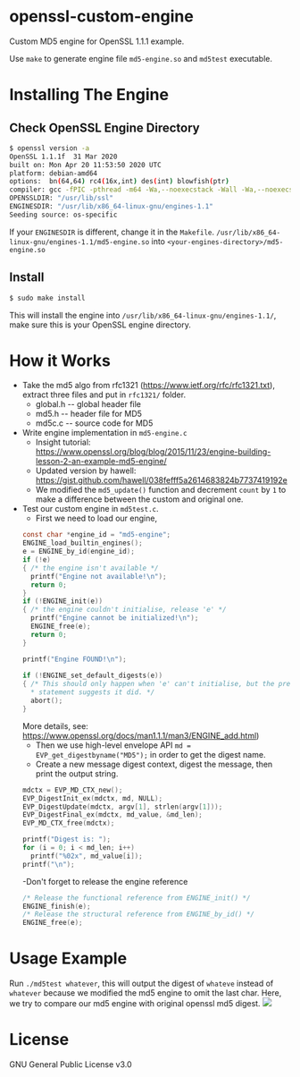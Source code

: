 # openssl-custom-engine
Custom MD5 engine for OpenSSL 1.1.1 example.

Use `make` to generate engine file `md5-engine.so` and `md5test` executable.

# Installing The Engine

## Check OpenSSL Engine Directory
```sh
$ openssl version -a
OpenSSL 1.1.1f  31 Mar 2020
built on: Mon Apr 20 11:53:50 2020 UTC
platform: debian-amd64
options:  bn(64,64) rc4(16x,int) des(int) blowfish(ptr) 
compiler: gcc -fPIC -pthread -m64 -Wa,--noexecstack -Wall -Wa,--noexecstack -g -O2 -fdebug-prefix-map=/build/openssl-P_ODHM/openssl-1.1.1f=. -fstack-protector-strong -Wformat -Werror=format-security -DOPENSSL_TLS_SECURITY_LEVEL=2 -DOPENSSL_USE_NODELETE -DL_ENDIAN -DOPENSSL_PIC -DOPENSSL_CPUID_OBJ -DOPENSSL_IA32_SSE2 -DOPENSSL_BN_ASM_MONT -DOPENSSL_BN_ASM_MONT5 -DOPENSSL_BN_ASM_GF2m -DSHA1_ASM -DSHA256_ASM -DSHA512_ASM -DKECCAK1600_ASM -DRC4_ASM -DMD5_ASM -DAESNI_ASM -DVPAES_ASM -DGHASH_ASM -DECP_NISTZ256_ASM -DX25519_ASM -DPOLY1305_ASM -DNDEBUG -Wdate-time -D_FORTIFY_SOURCE=2
OPENSSLDIR: "/usr/lib/ssl"
ENGINESDIR: "/usr/lib/x86_64-linux-gnu/engines-1.1"
Seeding source: os-specific
```
If your `ENGINESDIR` is different, change it in the `Makefile`.
`/usr/lib/x86_64-linux-gnu/engines-1.1/md5-engine.so` into `<your-engines-directory>/md5-engine.so`

## Install
```sh
$ sudo make install
```
This will install the engine into `/usr/lib/x86_64-linux-gnu/engines-1.1/`, make sure this is your OpenSSL engine directory.

# How it Works
- Take the md5 algo from rfc1321 (https://www.ietf.org/rfc/rfc1321.txt), extract three files and put in `rfc1321/` folder.
  - global.h -- global header file
  - md5.h -- header file for MD5
  - md5c.c -- source code for MD5
- Write engine implementation in `md5-engine.c`
  - Insight tutorial: https://www.openssl.org/blog/blog/2015/11/23/engine-building-lesson-2-an-example-md5-engine/
  - Updated version by hawell: https://gist.github.com/hawell/038fefff5a2614683824b7737419192e
  - We modified the `md5_update()` function and decrement `count` by `1` to make a difference between the custom and original one.
- Test our custom engine in `md5test.c`.
  - First we need to load our engine, 
  ```c
  const char *engine_id = "md5-engine";
  ENGINE_load_builtin_engines();
  e = ENGINE_by_id(engine_id);
  if (!e)
  { /* the engine isn't available */
    printf("Engine not available!\n");
    return 0;
  }
  if (!ENGINE_init(e))
  { /* the engine couldn't initialise, release 'e' */
    printf("Engine cannot be initialized!\n");
    ENGINE_free(e);
    return 0;
  }
  
  printf("Engine FOUND!\n");
     
  if (!ENGINE_set_default_digests(e))
  { /* This should only happen when 'e' can't initialise, but the previous
    * statement suggests it did. */
    abort();
  }
  ```
  More details, see: https://www.openssl.org/docs/man1.1.1/man3/ENGINE_add.html)
  - Then we use high-level envelope API `md = EVP_get_digestbyname("MD5");` in order to get the digest name.
  - Create a new message digest context, digest the message, then print the output string.
  ```c
  mdctx = EVP_MD_CTX_new();
  EVP_DigestInit_ex(mdctx, md, NULL);
  EVP_DigestUpdate(mdctx, argv[1], strlen(argv[1]));
  EVP_DigestFinal_ex(mdctx, md_value, &md_len);
  EVP_MD_CTX_free(mdctx);

  printf("Digest is: ");
  for (i = 0; i < md_len; i++)
    printf("%02x", md_value[i]);
  printf("\n");
  ```
  -Don't forget to release the engine reference
  ```c
  /* Release the functional reference from ENGINE_init() */
  ENGINE_finish(e);
  /* Release the structural reference from ENGINE_by_id() */
  ENGINE_free(e);
  ```
# Usage Example
Run `./md5test whatever`, this will output the digest of `whateve` instead of `whatever` because we modified the md5 engine to omit the last char.
Here, we try to compare our md5 engine with original openssl md5 digest.
![](https://media.giphy.com/media/JTVuUJJmHLujx1vLiV/giphy.gif)

# License 
GNU General Public License v3.0
